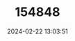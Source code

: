 ---
title: "154848"
category: "Gnatholepis cauerensis"
draft: false
date: 2024-02-22 13:03:51
languages:
  English: ["Bridled Goby", "Cauer Eye-bar Goby", "Eye-bar Sand-goby", "Shoulderspot Goby", "Shoulder-spot sandgoby", "Eyebar Goby"]
  French: ["Cabot Sauteur"]
---